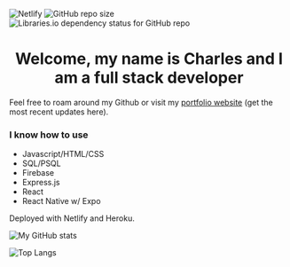 
![Netlify](https://img.shields.io/netlify/6beea9b2-ccc8-455e-a87a-a848f3207f72)
![GitHub repo size](https://img.shields.io/github/repo-size/charlieboyee/portfolio)
![Libraries.io dependency status for GitHub repo](https://img.shields.io/librariesio/github/charlieboyee/portfolio)

# <div align = 'center'>Welcome, my name is Charles and I am a full stack developer</div>

Feel free to roam around my Github or visit my [portfolio website](https://portfoliocpark.netlify.app/) (get the most recent updates here).

### I know how to use
- Javascript/HTML/CSS
- SQL/PSQL
- Firebase
- Express.js
- React
- React Native w/ Expo


Deployed with Netlify and Heroku.

![My GitHub stats](https://github-readme-stats.vercel.app/api?username=charlieboyee&count_private=true&theme=radical&show_icons=true)

![Top Langs](https://github-readme-stats.vercel.app/api/top-langs/?username=charlieboyee&theme=radical)
